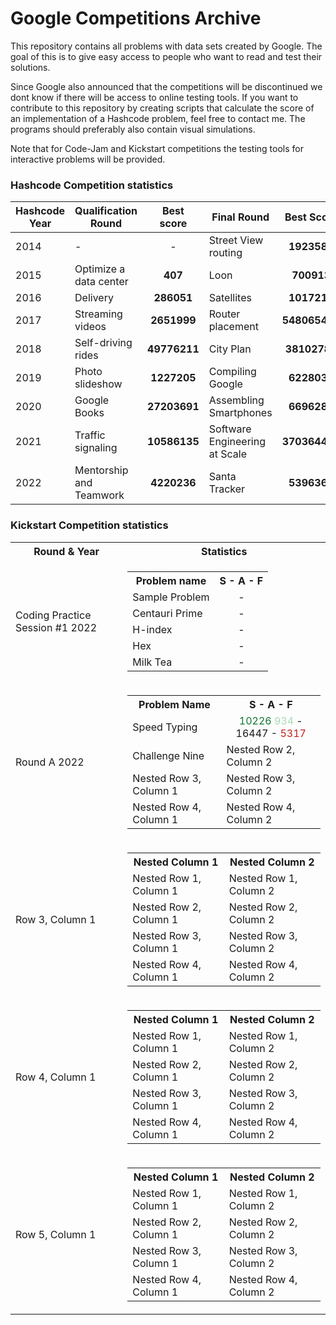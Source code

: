 # Google Competitions Archive

This repository contains all problems with data sets created by Google. The goal of this is to give easy access to people who want to read and test their solutions. 

Since Google also announced that the competitions will be discontinued we dont know if there will be access to online testing tools. If you want to contribute to this repository by creating scripts that calculate the score of an implementation of a Hashcode problem, feel free to contact me. The programs should preferably also contain visual simulations.

Note that for Code-Jam and Kickstart competitions the testing tools for interactive problems will be provided.


### Hashcode Competition statistics

| Hashcode Year  | Qualification Round | Best score | Final Round | Best Score |
| ------------- | ------------- | :-------------: | ------------- | :-------------: |
| 2014 | - | - | Street View routing | **1923588**
| 2015 | Optimize a data center | **407** | Loon | **700913**
| 2016 | Delivery | **286051** | Satellites | **1017218**
| 2017 | Streaming videos | **2651999** | Router placement | **548065447**
| 2018 | Self-driving rides | **49776211** | City Plan | **38102788** |
| 2019 | Photo slideshow | **1227205** | Compiling Google | **6228032** |
| 2020 | Google Books | **27203691** | Assembling Smartphones | **6696284** |
| 2021 | Traffic signaling | **10586135** | Software Engineering at Scale | **370364455** |
| 2022 | Mentorship and Teamwork | **4220236** | Santa Tracker | **5396369** |

### Kickstart Competition statistics

<table>
  <tr>
    <th>Round & Year</th>
    <th>Statistics</th>
  </tr>
  <tr>
    <td>Coding Practice Session #1 2022</td>
    <td>
      <table>
        <tr>
          <th>Problem name</th>
          <th>S - A - F</th>
        </tr>
        <tr>
          <td>Sample Problem</td>
          <td style="text-align: center">-</td>
        </tr>
        <tr>
          <td>Centauri Prime</td>
          <td style="text-align: center">-</td>
        </tr>
        <tr>
          <td>H-index</td>
          <td style="text-align: center">-</td>
        </tr>
        <tr>
          <td>Hex</td>
          <td style="text-align: center">-</td>
        </tr>
        <tr>
          <td>Milk Tea</td>
          <td style="text-align: center">-</td>
        </tr>
      </table>
    </td>
  </tr>
  <tr>
    <td>Round A 2022</td>
    <td>
      <table>
        <tr>
          <th>Problem Name</th>
          <th style="text-align: center">S - A - F</th>
        </tr>
        <tr>
          <td>Speed Typing</td>
          <td style="text-align: center"><span style="color: rgba(19,115,51,255)">10226</span> <span style="color: rgba(168,218,181,255)">934</span> - 16447 - <span style="color: rgba(197,34,31,255)">5317</td>
        </tr>
        <tr>
          <td>Challenge Nine

</td>
          <td>Nested Row 2, Column 2</td>
        </tr>
        <tr>
          <td>Nested Row 3, Column 1</td>
          <td>Nested Row 3, Column 2</td>
        </tr>
        <tr>
          <td>Nested Row 4, Column 1</td>
          <td>Nested Row 4, Column 2</td>
        </tr>
      </table>
    </td>
  </tr>
  <tr>
    <td>Row 3, Column 1</td>
    <td>
      <table>
        <tr>
          <th>Nested Column 1</th>
          <th>Nested Column 2</th>
        </tr>
        <tr>
          <td>Nested Row 1, Column 1</td>
          <td>Nested Row 1, Column 2</td>
        </tr>
        <tr>
          <td>Nested Row 2, Column 1</td>
          <td>Nested Row 2, Column 2</td>
        </tr>
        <tr>
          <td>Nested Row 3, Column 1</td>
          <td>Nested Row 3, Column 2</td>
        </tr>
        <tr>
          <td>Nested Row 4, Column 1</td>
          <td>Nested Row 4, Column 2</td>
        </tr>
      </table>
    </td>
  </tr>
  <tr>
    <td>Row 4, Column 1</td>
    <td>
      <table>
        <tr>
          <th>Nested Column 1</th>
      <th>Nested Column 2</th>
    </tr>
    <tr>
      <td>Nested Row 1, Column 1</td>
      <td>Nested Row 1, Column 2</td>
    </tr>
    <tr>
      <td>Nested Row 2, Column 1</td>
      <td>Nested Row 2, Column 2</td>
    </tr>
    <tr>
      <td>Nested Row 3, Column 1</td>
      <td>Nested Row 3, Column 2</td>
    </tr>
    <tr>
      <td>Nested Row 4, Column 1</td>
      <td>Nested Row 4, Column 2</td>
    </tr>
  </table>
</td>
</tr>
  <tr>
    <td>Row 5, Column 1</td>
    <td>
      <table>
        <tr>
          <th>Nested Column 1</th>
          <th>Nested Column 2</th>
        </tr>
        <tr>
          <td>Nested Row 1, Column 1</td>
          <td>Nested Row 1, Column 2</td>
        </tr>
        <tr>
          <td>Nested Row 2, Column 1</td>
          <td>Nested Row 2, Column 2</td>
        </tr>
        <tr>
          <td>Nested Row 3, Column 1</td>
          <td>Nested Row 3, Column 2</td>
        </tr>
        <tr>
          <td>Nested Row 4, Column 1</td>
          <td>Nested Row 4, Column 2</td>
        </tr>
      </table>
    </td>
  </tr>
</table>